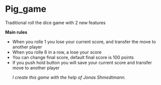 # Pig_game
Traditional roll the dice game with 2 new features


<strong>Main rules</strong>

<ul>
<li> When you rolle 1 you lose your current score, and transfer the move to another player</li>
<li> When you rolle 6 in a row, a lose your score</li>
<li> You can change final score, default final score is 100 points</li>
<li> If you push hold button you will save your current score and transfer move to another player</li>
  
  
  
  


<em>I create this game with the help of Jonas Shmedtmann.</em>
  
  
 
 

